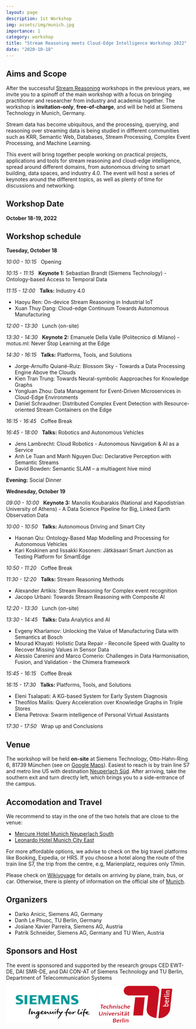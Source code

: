 ```yaml
---
layout: page
description: 1st Workshop
img: assets/img/munich.jpg
importance: 1
category: workshop
title: "Stream Reasoning meets Cloud-Edge Intelligence Workshop 2022"
date: "2020-10-18"
---
```


## Aims and Scope

  After the successful <a href="https://streamreasoning.org/events/">Stream Reasoning</a> workshops in the previous years,
  we invite you to a spinoff of the main workshop with a focus on
  bringing practitioner and researcher from industry and academia together.
  The workshop is **invitation-only**, **free-of-charge**, and will be held at Siemens
  Technology in Munich, Germany.

  Stream data has become ubiquitous, and the processing, querying, and reasoning over
  streaming data is being studied in different communities such as KRR, Semantic Web,
  Databases, Stream Processing, Complex Event Processing, and Machine Learning.

  This event will bring together people working on practical projects, applications and
  tools for stream reasoning and cloud-edge intelligence, spread around different domains,
  from autonomous driving to smart building, data spaces, and industry 4.0. The event will host a series
  of keynotes around the different topics, as well as plenty of time for
  discussions and networking.

## Workshop Date

**October 18-19, 2022**

## Workshop schedule

<b>Tuesday, October 18</b>
<br>

<em>10:00 - 10:15</em>  &nbsp; Opening

<em>10:15 - 11:15</em>  &nbsp; <span class="title-color"> **Keynote 1:** Sebastian Brandt (Siemens Technology) - Ontology-based Access to Temporal Data </span>
<br>

<em>11:15 - 12:00</em> &nbsp; **Talks:** Industry 4.0
- Haoyu Ren: On-device Stream Reasoning in Industrial IoT
- Xuan Thuy Dang: Cloud-edge Continuum Towards Autonomous Manufacturing

<em>12:00 - 13:30</em> &nbsp; Lunch (on-site)
<br>

<em>13:30 - 14:30</em> &nbsp; <span class="title-color"> **Keynote 2:** Emanuele Della Valle (Politecnico di Milano) - motus.ml: Never Stop Learning at the Edge </span>
<br>

<em>14:30 - 16:15</em> &nbsp; **Talks:** Platforms, Tools, and Solutions
- Jorge-Arnulfo Quiané-Ruiz: Blossom Sky - Towards a Data Processing Engine Above the Clouds
- Kien Tran Trung: Towards Neural-symbolic Aapproaches for Knowledge Graphs
- Yongluan Zhou: Data Management for Event-Driven Microservices in Cloud-Edge Environments
- Daniel Schraudner: Distributed Complex Event Detection with Resource-oriented Stream Containers on the Edge

<em>16:15 - 16:45</em> &nbsp; Coffee Break
<br>

<em>16:45 - 18:00</em> &nbsp; **Talks:** Robotics and Autonomous Vehicles
- Jens Lambrecht: Cloud Robotics - Autonomous Navigation & AI as a Service
- Anh Le Tuan and Manh Nguyen Duc: Declarative Perception with Semantic Streams
- David Bowden: Semantic SLAM – a multiagent hive mind

<b>Evening:</b> Social Dinner
<br>

<b>Wednesday, October 19</b>
<br>

<em>09:00 - 10:00</em> &nbsp; <span class="title-color"> **Keynote 3:** Manolis Koubarakis (National and Kapodistrian University of Athens) - A Data Science Pipeline for Big, Linked Earth Observation Data</span>
<br>

<em>10:00 - 10:50</em> &nbsp; **Talks:** Autonomous Driving and Smart City
- Haonan Qiu: Ontology-Based Map Modelling and Processing for Autonomous Vehicles
- Kari Koskinen and Iissakki Kosonen: Jätkäsaari Smart Junction as Testing Platform for SmartEdge

<em>10:50 - 11:20</em> &nbsp; Coffee Break
<br>

<em>11:30 - 12:20</em> &nbsp; **Talks:** Stream Reasoning Methods
- Alexander Artikis: Stream Reasoning for Complex event recognition
- Jacopo Urbani: Towards Stream Reasoning with Composite AI

<em>12:20 - 13:30</em> &nbsp; Lunch (on-site)
<br>

<em>13:30 - 14:45</em> &nbsp; **Talks:** Data Analytics and AI
- Evgeny Kharlamov: Unlocking the Value of Manufacturing Data with Semantics at Bosch
- Mourad Khayati: Holistic Data Repair - Reconcile Speed with Quality to Recover Missing Values in Sensor Data
- Alessio Carenini and Marco Comerio: Challenges in Data Harmonisation, Fusion, and Validation - the Chimera framework

<em>15:45 - 16:15</em> &nbsp; Coffee Break
<br>

<em>16:15 - 17:30</em> &nbsp; **Talks:** Platforms, Tools, and Solutions
- Eleni Tsalapati: A KG-based System for Early System Diagnosis
- Theofilos Mailis: Query Acceleration over Knowledge Graphs in Triple Stores
- Elena Petrova: Swarm intelligence of Personal Virtual Assistants

<em>17:30 - 17:50</em> &nbsp; Wrap up and Conclusions


## Venue

The workshop will be held **on-site** at Siemens Technology, Otto-Hahn-Ring 6, 81739 München
(see on <a href="https://goo.gl/maps/tKD6XT6gwYUeYUAv6">Google Maps</a>).
Easiest to reach is by train line S7 and metro line U5 with destination
<a href="https://www.mvv-muenchen.de/plaene-bahnhoefe/bahnhofsinformation/station/neuperlach-sued/index.html">Neuperlach Süd</a>.
After arriving, take the southern exit and turn directly left, which brings you to a side-entrance of the campus.


## Accomodation and Travel


We recommend to stay in the one of the two hotels that are close to the venue:


- <a href="https://all.accor.com/hotel/0792/index.en.shtml">Mercure Hotel Munich Neuperlach South</a>
- <a href="https://www.leonardo-hotels.com/munich/leonardo-hotel-munich-city-east">Leonardo Hotel Munich City East</a>


For more affordable options, we advise to check on the big travel platforms like Booking, Expedia, or HRS.
If you choose a hotel along the route of the train line S7, the trip from the centre, e.g, Marienplatz,
requires only 17min.


Please check on <a href="https://en.wikivoyage.org/wiki/Munich">Wikivoyage</a> for details on
arriving by plane, train, bus, or car. Otherwise, there is plenty of information on the official site of
 <a href="https://www.munich.travel/en">Munich</a>.

## Organizers

- Darko Anicic, Siemens AG, Germany
- Danh Le Phuoc, TU Berlin, Germany
- Josiane Xavier Parreira, Siemens AG, Austria
- Patrik Schneider, Siemens AG, Germany and TU Wien, Austria


## Sponsors and Host

The event is sponsored and supported by the research groups CED EWT-DE, DAI SMR-DE, and DAI CON-AT of
Siemens Technology and TU Berlin, Department of Telecommunication Systems

 <img src="/assets/img/siemens.png" alt="Logo Siemens" style="width:250px;height:100px;">
 <img src="/assets/img/tub.png" alt="Logo TU Berlin" style="width:200px;height:100px;">
